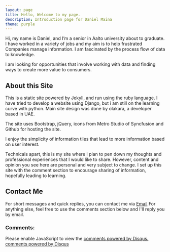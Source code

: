 ```yaml
---
layout: page
title: Hello, Welcome to my page.
description: Introduction page for Daniel Maina
theme: purple
---
```


Hi, my name is Daniel, and I’m a senior in Aalto university about to graduate. I have worked in a variety of jobs and my aim is to help frustrated Companies manage information. I am fascinated by the process flow of data to knowledge.

I am looking for opportunities that involve working with data and finding ways to create more value to consumers.

## About this Site

This is a static site powered by Jekyll, and run using the ruby language. I have tried to develop a website using Django, but i am still on the learning curve with python. Main site design was done by olakara, a developer based in UAE.

The site uses Bootstrap, jQuery, icons from Metro Studio of Syncfusion and Github for hosting the site.

I enjoy the simplicity of information tiles that lead to more information based on user interest.

Technicals apart, this is my site where I plan to pen down my thoughts and professional  experiences that I would like to share. However, content and opinion you see here are personal and very subject to change. I set up this site with the comment section to encourage sharing of information, hopefully leading to learning.

## Contact Me

For short messages and quick replies, you can contact me via [Email](fofungi@gmail.com) For anything else, feel free to use the comments section below and I'll reply you by email.

### Comments:

<div id="disqus_thread"></div>
<script type="text/javascript">
  /* * * CONFIGURATION VARIABLES: EDIT BEFORE PASTING INTO YOUR WEBPAGE * * */
  var disqus_shortname = '{{site.disqushandler}}';

  /* * * DON'T EDIT BELOW THIS LINE * * */
  (function() {
      var dsq = document.createElement('script'); dsq.type = 'text/javascript'; dsq.async = true;
      dsq.src = '//' + disqus_shortname + '.disqus.com/embed.js';
      (document.getElementsByTagName('head')[0] || document.getElementsByTagName('body')[0]).appendChild(dsq);
  })();
</script>
<noscript>Please enable JavaScript to view the <a href="http://disqus.com/?ref_noscript">comments powered by Disqus.</a></noscript>
<a href="http://disqus.com" class="dsq-brlink">comments powered by <span class="logo-disqus">Disqus</span></a>
